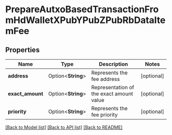 # PrepareAutxoBasedTransactionFromHdWalletXPubYPubZPubRbDataItemFee

## Properties

Name | Type | Description | Notes
------------ | ------------- | ------------- | -------------
**address** | Option<**String**> | Represents the fee address | [optional]
**exact_amount** | Option<**String**> | Representation of the exact amount value | [optional]
**priority** | Option<**String**> | Represents the fee priority | [optional]

[[Back to Model list]](../README.md#documentation-for-models) [[Back to API list]](../README.md#documentation-for-api-endpoints) [[Back to README]](../README.md)


